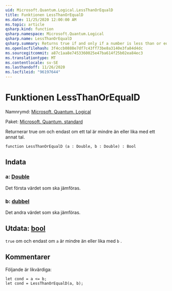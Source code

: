 ```yaml
---
uid: Microsoft.Quantum.Logical.LessThanOrEqualD
title: Funktionen LessThanOrEqualD
ms.date: 11/25/2020 12:00:00 AM
ms.topic: article
qsharp.kind: function
qsharp.namespace: Microsoft.Quantum.Logical
qsharp.name: LessThanOrEqualD
qsharp.summary: Returns true if and only if a number is less than or equal to another number.
ms.openlocfilehash: 3f4ccb0888e7df7c43ff73be8a3140e3fa84d4dc
ms.sourcegitcommit: a87c1aa8e7453360025e47ba614f25b02ea84ec3
ms.translationtype: MT
ms.contentlocale: sv-SE
ms.lasthandoff: 11/26/2020
ms.locfileid: "96197644"
---
```

# <a name="lessthanorequald-function"></a>Funktionen LessThanOrEqualD

Namnrymd: [Microsoft. Quantum. Logical](xref:Microsoft.Quantum.Logical)

Paket: [Microsoft. Quantum. standard](https://nuget.org/packages/Microsoft.Quantum.Standard)


Returnerar true om och endast om ett tal är mindre än eller lika med ett annat tal.

```qsharp
function LessThanOrEqualD (a : Double, b : Double) : Bool
```


## <a name="input"></a>Indata

### <a name="a--double"></a>a: [Double](xref:microsoft.quantum.lang-ref.double)

Det första värdet som ska jämföras.


### <a name="b--double"></a>b: [dubbel](xref:microsoft.quantum.lang-ref.double)

Det andra värdet som ska jämföras.



## <a name="output--bool"></a>Utdata: [bool](xref:microsoft.quantum.lang-ref.bool)

`true` om och endast om `a` är mindre än eller lika med `b` .

## <a name="remarks"></a>Kommentarer

Följande är likvärdiga:

```Q#
let cond = a <= b;
let cond = LessThanOrEqualD(a, b);
```